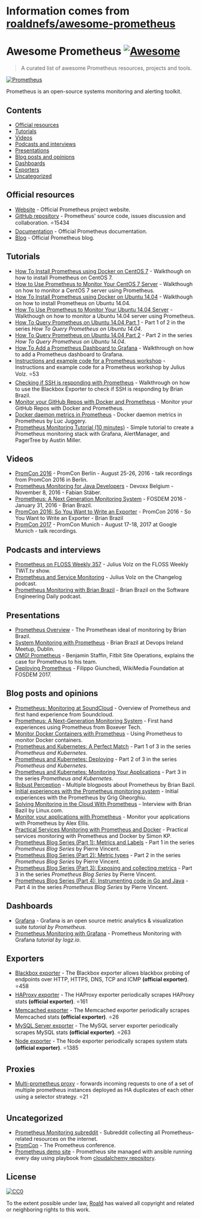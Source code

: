 # Information comes from [roaldnefs/awesome-prometheus](https://github.com/roaldnefs/awesome-prometheus)
# Awesome Prometheus  [![Awesome](https://cdn.rawgit.com/sindresorhus/awesome/d7305f38d29fed78fa85652e3a63e154dd8e8829/media/badge.svg)](https://github.com/sindresorhus/awesome)

> A curated list of awesome Prometheus resources, projects and tools.

[![Prometheus](media/prometheus.png)](https://prometheus.io/)

Prometheus is an open-source systems monitoring and alerting toolkit.

## Contents

- [Official resources](#official-resources)
- [Tutorials](#tutorials)
- [Videos](#videos)
- [Podcasts and interviews](#podcasts-and-interviews)
- [Presentations](#presentations)
- [Blog posts and opinions](#blog-posts-and-opinions)
- [Dashboards](#dashboards)
- [Exporters](#exporters)
- [Uncategorized](#uncategorized)

## Official resources

* [Website](https://prometheus.io/) - Official Prometheus project website.
* [GitHub repository](https://github.com/prometheus/prometheus) - Prometheus' source code, issues discussion and collaboration. :star:15434
* [Documentation](https://prometheus.io/docs/introduction/overview/) - Official Prometheus documentation.
* [Blog](https://prometheus.io/blog/) - Official Prometheus blog.

## Tutorials

* [How To Install Prometheus using Docker on CentOS 7](https://www.digitalocean.com/community/tutorials/how-to-install-prometheus-using-docker-on-centos-7) - Walkthough on how to install Prometheus on CentOS 7.
* [How to Use Prometheus to Monitor Your CentOS 7 Server](https://www.digitalocean.com/community/tutorials/how-to-use-prometheus-to-monitor-your-centos-7-server) - Walkthough on how to monitor a CentOS 7 server using Prometheus.
* [How To Install Prometheus using Docker on Ubuntu 14.04](https://www.digitalocean.com/community/tutorials/how-to-install-prometheus-using-docker-on-ubuntu-14-04) - Walkthough on how to install Prometheus on Ubuntu 14.04.
* [How To Use Prometheus to Monitor Your Ubuntu 14.04 Server](https://www.digitalocean.com/community/tutorials/how-to-use-prometheus-to-monitor-your-ubuntu-14-04-server) - Walkthough on how to monitor a Ubuntu 14.04 server using Prometheus.
* [How To Query Prometheus on Ubuntu 14.04 Part 1](https://www.digitalocean.com/community/tutorials/how-to-query-prometheus-on-ubuntu-14-04-part-1) - Part 1 of 2 in the series _How To Query Prometheus on Ubuntu 14.04_.
* [How To Query Prometheus on Ubuntu 14.04 Part 2](https://www.digitalocean.com/community/tutorials/how-to-query-prometheus-on-ubuntu-14-04-part-2) - Part 2 in the series _How To Query Prometheus on Ubuntu 14.04_.
* [How To Add a Prometheus Dashboard to Grafana](https://www.digitalocean.com/community/tutorials/how-to-add-a-prometheus-dashboard-to-grafana) - Walkthrough on how to add a Prometheus dashboard to Grafana.
* [Instructions and example code for a Prometheus workshop](https://github.com/juliusv/prometheus_workshop) - Instructions and example code for a Prometheus workshop by Julius Volz. :star:53
* [Checking if SSH is responding with Prometheus](https://www.robustperception.io/checking-if-ssh-is-responding-with-prometheus/) - Walkthrough on how to use the Blackbox Exporter to check if SSH is responding by Brian Brazil.
* [Monitor your GitHub Repos with Docker and Prometheus](https://www.brianchristner.io/monitor-your-github-repos-with-docker/) - Monitor your GitHub Repos with Docker and Prometheus.
* [Docker daemon metrics in Prometheus](https://medium.com/lucjuggery/docker-daemon-metrics-in-prometheus-7c359c7ff550) - Docker daemon metrics in Prometheus by Luc Juggery.
* [Prometheus Monitoring Tutorial (10 minutes)](https://pagertree.com/2017/12/01/prometheus-tutorial/) - Simple tutorial to create a Prometheus monitoring stack with Grafana, AlertManager, and PagerTree by Austin Miller.

## Videos

* [PromCon 2016](https://www.youtube.com/playlist?list=PLoz-W_CUquUlCq-Q0hy53TolAhaED9vmU) - PromCon Berlin - August 25-26, 2016 - talk recordings from PromCon 2016 in Berlin.
* [Prometheus Monitoring for Java Developers](https://www.youtube.com/watch?v=jb9j_IYv4cU) - Devoxx Belgium - November 8, 2016 - Fabian Stäber.
* [Prometheus: A Next Generation Monitoring System](https://www.youtube.com/watch?v=cwRmXqXKGtk) - FOSDEM 2016 - January 31, 2016 - Brian Brazil.
* [PromCon 2016: So You Want to Write an Exporter](https://www.youtube.com/watch?v=KXq5ibSj2qA) - PromCon 2016 - So You Want to Write an Exporter - Brian Brazil
* [PromCon 2017](https://www.youtube.com/playlist\?list\=PLoz-W_CUquUlnvoEBbqChb7A0ZEZsWSXt) - PromCon Munich - August 17-18, 2017 at Google Munich - talk recordings.

## Podcasts and interviews

* [Prometheus on FLOSS Weekly 357](https://twit.tv/shows/floss-weekly/episodes/357) -  Julius Volz on the FLOSS Weekly TWiT.tv show.
* [Prometheus and Service Monitoring](https://changelog.com/podcast/168) - Julius Volz on the Changelog podcast.
* [Prometheus Monitoring with Brian Brazil](https://softwareengineeringdaily.com/2016/08/10/prometheus-monitoring-with-brian-brazil/) - Brian Brazil on the Software Engineering Daily podcast.

## Presentations

* [Prometheus Overview](http://www.slideshare.net/brianbrazil/prometheus-overview) - The Promethean ideal of monitoring by Brian Brazil.
* [System Monitoring with Prometheus](http://www.slideshare.net/brianbrazil/devops-ireland-systems-monitoring-with-prometheus) - Brian Brazil at Devops Ireland Meetup, Dublin.
* [OMG! Prometheus](https://www.dropbox.com/s/0l7kxhjqjbabtb0/prometheus%20site-ops%20preso.pdf?dl=0) - Benjamin Staffin, Fitbit Site Operations, explains the case for Prometheus to his team.
* [Deploying Prometheus](https://fosdem.org/2017/schedule/event/deploying_prometheus_at_wikimedia_foundation/attachments/slides/1773/export/events/attachments/deploying_prometheus_at_wikimedia_foundation/slides/1773/Prometheus_at_WMF_Fosdem_2017.pdf) - Filippo Giunchedi, WikiMedia Foundation at FOSDEM 2017.

## Blog posts and opinions

* [Prometheus: Monitoring at SoundCloud](https://developers.soundcloud.com/blog/prometheus-monitoring-at-soundcloud) - Overview of Prometheus and first hand experience from Soundcloud.
* [Prometheus: A Next-Generation Monitoring System](http://www.boxever.com/prometheus-a-next-generation-monitoring-system/) - First hand experiences using Prometheus from Boxever Tech.
* [Monitor Docker Containers with Prometheus](http://5pi.de/2015/01/26/monitor-docker-containers-with-prometheus/) - Using Prometheus to monitor Docker containers.
* [Prometheus and Kubernetes: A Perfect Match](https://www.weave.works/prometheus-kubernetes-perfect-match/) - Part 1 of 3 in the series _Prometheus and Kubernetes_.
* [Prometheus and Kubernetes: Deploying](https://www.weave.works/prometheus-kubernetes-deploying/) - Part 2 of 3 in the series _Prometheus and Kubernetes_.
* [Prometheus and Kubernetes: Monitoring Your Applications](https://www.weave.works/prometheus-and-kubernetes-monitoring-your-applications/) - Part 3 in the series _Prometheus and Kubernetes_.
* [Robust Perception](https://www.robustperception.io/tag/prometheus/) - Multiple blogposts about Prometheus by Brian Bazil.
* [Initial experiences with the Prometheus monitoring system](https://medium.com/@griggheo/initial-experiences-with-the-prometheus-monitoring-system-167054ac439c#.q565suk4h) - Initial experiences with the Prometheus by Grig Gheorghiu.
* [Solving Monitoring in the Cloud With Prometheus](https://www.linux.com/blog/event/cloud-native-europe/2017/3/solving-monitoring-cloud-prometheus) - Interview with Brian Bazil by Linux.com.
* [Monitor your applications with Prometheus](http://blog.alexellis.io/prometheus-monitoring/) - Monitor your applications with Prometheus by Alex Ellis.
* [Practical Services Monitoring with Prometheus and Docker](https://airtame.engineering/practical-services-monitoring-with-prometheus-and-docker-30abd3cf9603) - Practical services monitoring with Prometheus and Docker by Simon KP.
* [Prometheus Blog Series (Part 1): Metrics and Labels](https://pierrevincent.github.io/2017/12/prometheus-blog-series-part-1-metrics-and-labels/) - Part 1 in the series _Prometheus Blog Series_ by Pierre Vincent.
* [Prometheus Blog Series (Part 2): Metric types](https://pierrevincent.github.io/2017/12/prometheus-blog-series-part-2-metric-types/) - Part 2 in the series _Prometheus Blog Series_ by Pierre Vincent.
* [Prometheus Blog Series (Part 3): Exposing and collecting metrics](https://pierrevincent.github.io/2017/12/prometheus-blog-series-part-3-exposing-and-collecting-metrics/) - Part 3 in the series _Prometheus Blog Series_ by Pierre Vincent.
* [Prometheus Blog Series (Part 4): Instrumenting code in Go and Java](https://pierrevincent.github.io/2017/12/prometheus-blog-series-part-4-instrumenting-code-in-go-and-java/) - Part 4 in the series _Prometheus Blog Series_ by Pierre Vincent.

## Dashboards

* [Grafana](https://prometheus.io/docs/visualization/grafana/) - Grafana is an open source metric analytics & visualization suite _tutorial by Prometheus_.
* [Prometheus Monitoring with Grafana](http://logz.io/blog/prometheus-monitoring/) - Prometheus Monitoring with Grafana _tutorial by logz.io_.

## Exporters

* [Blackbox exporter](https://github.com/prometheus/blackbox_exporter) - The Blackbox exporter allows blackbox probing of endpoints over HTTP, HTTPS, DNS, TCP and ICMP **(official exporter)**. :star:458
* [HAProxy exporter](https://github.com/prometheus/haproxy_exporter) - The HAProxy exporter periodically scrapes HAProxy stats **(official exporter)**. :star:161
* [Memcached exporter](https://github.com/prometheus/memcached_exporter) - The Memcached exporter periodically scrapes Memcached stats **(official exporter)**. :star:26
* [MySQL Server exporter](https://github.com/prometheus/mysqld_exporter) - The MySQL server exporter periodically scrapes MySQL stats **(official exporter)**. :star:263
* [Node exporter](https://github.com/prometheus/node_exporter) - The Node exporter periodically scrapes system stats **(official exporter)**. :star:1385

## Proxies

* [Multi-prometheus proxy](https://github.com/matt-deboer/mpp) - forwards incoming requests to one of a set of multiple prometheus instances deployed as HA duplicates of each other using a selector strategy. :star:21

## Uncategorized

* [Prometheus Monitoring subreddit](https://www.reddit.com/r/PrometheusMonitoring/) - Subreddit collecting all Prometheus-related resources on the internet.
* [PromCon](https://promcon.io/) - The Prometheus conference.
* [Prometheus demo site](http://demo.cloudalchemy.org:9090) - Prometheus site managed with ansible running every day using playbook from [cloudalchemy repository](https://github.com/cloudalchemy/demo-site).

## License

[![CC0](https://camo.githubusercontent.com/60561947585c982aee67ed3e3b25388184cc0aa3/687474703a2f2f6d6972726f72732e6372656174697665636f6d6d6f6e732e6f72672f70726573736b69742f627574746f6e732f38387833312f7376672f63632d7a65726f2e737667)](http://creativecommons.org/publicdomain/zero/1.0/)

To the extent possible under law, [Roald](https://github.com/roaldnefs/) has waived all copyright and related or neighboring rights to this work.

